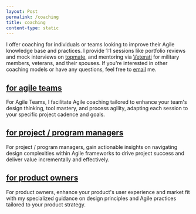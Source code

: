 ```yaml
---
layout: Post
permalink: /coaching
title: coaching
content-type: static
---
```


I offer coaching for individuals or teams looking to improve their Agile knowledge base and practices. I provide 1:1 sessions like portfolio reviews and mock interviews on <a href="https://topmate.io/jeffrey_camacho">topmate</a>, and mentoring via <a href="https://go.veterati.com/EKTNUC">Veterati</a> for military members, veterans, and their spouses. If you're interested in other coaching models or have any questions, feel free to <a href="mailto:jeff@jeffcamacho.com">email</a> me.

## <u>for agile teams</u>
For Agile Teams, I facilitate Agile coaching tailored to enhance your team's design thinking, tool mastery, and process agility, adapting each session to your specific project cadence and goals.

## <u>for project / program managers</u>
For project / program managers, gain actionable insights on navigating design complexities within Agile frameworks to drive project success and deliver value incrementally and effectively.

## <u>for product owners</u>
For product owners, enhance your product's user experience and market fit with my specialized guidance on design principles and Agile practices tailored to your product strategy.

<!-- Google Calendar Appointment Scheduling begin -->
<link href="https://calendar.google.com/calendar/scheduling-button-script.css" rel="stylesheet">
<script src="https://calendar.google.com/calendar/scheduling-button-script.js" async></script>
<script>
(function() {
  var target = document.currentScript;
  window.addEventListener('load', function() {
    calendar.schedulingButton.load({
      url: 'https://calendar.google.com/calendar/appointments/schedules/AcZssZ2k64ODT0NudZU8U9twsBzUJohC__ZWQ7Q8ivPc0__QT9wPcSACMdzQA2Ap814C8eTwtl5wtQI-?gv=true',
      color: '#6d9eff',
      label: "Book a 15 minute discovery call",
      target,
    });
  });
})();
</script>
<!-- end Google Calendar Appointment Scheduling -->